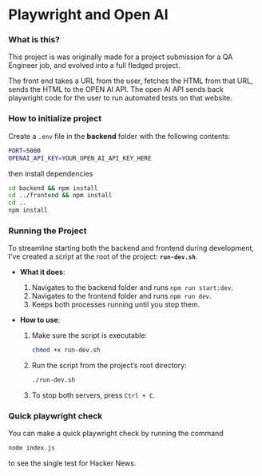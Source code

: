# Playwright and Open AI

### What is this?

This project is was originally made for a project submission for a QA Engineer job, and evolved into a full fledged project.

The front end takes a URL from the user, fetches the HTML from that URL, sends the HTML to the OPEN AI API. The open AI API sends back playwright code for the user to run automated tests on that website.

### How to initialize project

Create a `.env` file in the **backend** folder with the following contents:

```bash
PORT=5000
OPENAI_API_KEY=YOUR_OPEN_AI_API_KEY_HERE
```

then install dependencies

```bash
cd backend && npm install
cd ../frontend && npm install
cd ..
npm install
```

### Running the Project

To streamline starting both the backend and frontend during development, I've created a script at the root of the project: **`run-dev.sh`**.

- **What it does**:

  1. Navigates to the backend folder and runs `npm run start:dev`.
  2. Navigates to the frontend folder and runs `npm run dev`.
  3. Keeps both processes running until you stop them.

- **How to use**:

  1. Make sure the script is executable:
     ```bash
     chmod +x run-dev.sh
     ```
  2. Run the script from the project’s root directory:
     ```bash
     ./run-dev.sh
     ```
  3. To stop both servers, press `Ctrl + C`.

### Quick playwright check

You can make a quick playwright check by running the command

```bash
node index.js
```

to see the single test for Hacker News.
